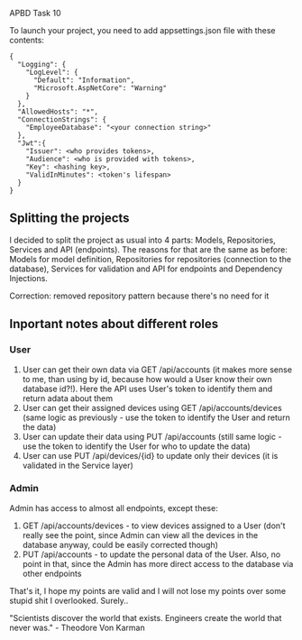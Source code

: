 APBD Task 10

To launch your project, you need to add appsettings.json file with these contents:
```
{
  "Logging": {
    "LogLevel": {
      "Default": "Information",
      "Microsoft.AspNetCore": "Warning"
    }
  },
  "AllowedHosts": "*",
  "ConnectionStrings": {
    "EmployeeDatabase": "<your connection string>"
  },
  "Jwt":{
    "Issuer": <who provides tokens>,
    "Audience": <who is provided with tokens>,
    "Key": <hashing key>,
    "ValidInMinutes": <token's lifespan>
  }
}
```

## Splitting the projects
I decided to split the project as usual into 4 parts: Models, Repositories, Services and API (endpoints). The reasons for that are the same as before: Models for model definition, Repositories for repositories (connection to the database), Services for validation and API for endpoints and Dependency Injections.

Correction: removed repository pattern because there's no need for it

## Inportant notes about different roles
### User
1. User can get their own data via GET /api/accounts (it makes more sense to me, than using by id, because how would a User know their own database id?!). Here the API uses User's token to identify them and return adata about them
2. User can get their assigned devices using GET /api/accounts/devices (same logic as previously - use the token to identify the User and return the data)
3. User can update their data using PUT /api/accounts (still same logic - use the token to identify the User for who to update the data)
4. User can use PUT /api/devices/{id} to update only their devices (it is validated in the Service layer)
### Admin
Admin has access to almost all endpoints, except these:
1. GET /api/accounts/devices - to view devices assigned to a User (don't really see the point, since Admin can view all the devices in the database anyway, could be easily corrected though)
2. PUT /api/accounts - to update the personal data of the User. Also, no point in that, since the Admin has more direct access to the database via other endpoints

That's it, I hope my points are valid and I will not lose my points over some stupid shit I overlooked. Surely..

"Scientists discover the world that exists. Engineers create the world that never was." - Theodore Von Karman
